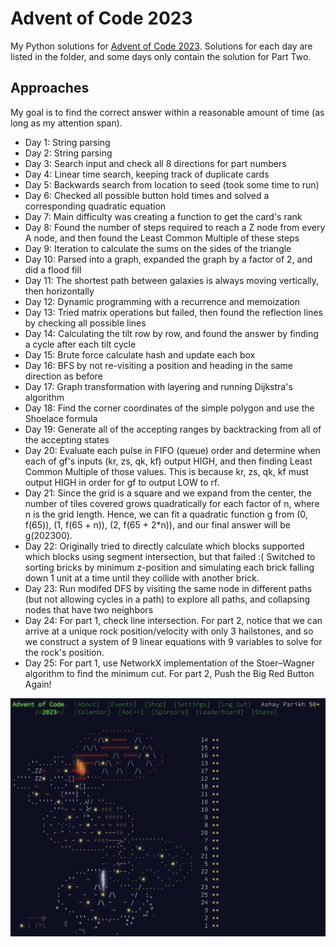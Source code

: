 # Advent of Code 2023

My Python solutions for [Advent of Code 2023](https://adventofcode.com/2023/). 
Solutions for each day are listed in the folder, and some days only contain the solution for Part Two. 

## Approaches

My goal is to find the correct answer within a reasonable amount of time (as long as my attention span).


- Day 1: String parsing
- Day 2: String parsing
- Day 3: Search input and check all 8 directions for part numbers
- Day 4: Linear time search, keeping track of duplicate cards
- Day 5: Backwards search from location to seed (took some time to run)
- Day 6: Checked all possible button hold times and solved a corresponding quadratic equation 
- Day 7: Main difficulty was creating a function to get the card's rank
- Day 8: Found the number of steps required to reach a Z node from every A node, and then found the Least Common Multiple of these steps
- Day 9: Iteration to calculate the sums on the sides of the triangle
- Day 10: Parsed into a graph, expanded the graph by a factor of 2, and did a flood fill
- Day 11: The shortest path between galaxies is always moving vertically, then horizontally
- Day 12: Dynamic programming with a recurrence and memoization
- Day 13: Tried matrix operations but failed, then found the reflection lines by checking all possible lines
- Day 14: Calculating the tilt row by row, and found the answer by finding a cycle after each tilt cycle  
- Day 15: Brute force calculate hash and update each box
- Day 16: BFS by not re-visiting a position and heading in the same direction as before
- Day 17: Graph transformation with layering and running Dijkstra's algorithm
- Day 18: Find the corner coordinates of the simple polygon and use the Shoelace formula
- Day 19: Generate all of the accepting ranges by backtracking from all of the accepting states
- Day 20: Evaluate each pulse in FIFO (queue) order and determine when each of gf's inputs (kr, zs, qk, kf) output HIGH, and then finding Least Common Multiple of those values. This is because kr, zs, qk, kf must output HIGH in order for gf to output LOW to rf.
- Day 21: Since the grid is a square and we expand from the center, the number of tiles covered grows quadratically for each factor of n, where n is the grid length. Hence, we can fit a quadratic function g from (0, f(65)), (1, f(65 + n)), (2, f(65 + 2*n)), and our final answer will be g(202300).
- Day 22: Originally tried to directly calculate which blocks supported which blocks using segment intersection, but that failed :( Switched to sorting bricks by minimum z-position and simulating each brick falling down 1 unit at a time until they collide with another brick.
- Day 23: Run modifed DFS by visiting the same node in different paths (but not allowing cycles in a path) to explore all paths, and collapsing nodes that have two neighbors
- Day 24: For part 1, check line intersection. For part 2, notice that we can arrive at a unique rock position/velocity with only 3 hailstones, and so we construct a system of 9 linear equations with 9 variables to solve for the rock's position.
- Day 25: For part 1, use NetworkX implementation of the Stoer–Wagner algorithm to find the minimum cut. For part 2, Push the Big Red Button Again!

![Screenshot of the Advent of Code 2023 website](./website.png)